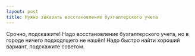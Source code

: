 ```yaml
---
layout: post 
title: Нужно заказать восстановление бухгалтерского учета 
--- 
```

Срочно, подскажите! Надо восстановление бухгалтерского учета, но в городе ничего подходящего не нашёл! Надо быстро найти хороший вариант, подскажите советом.